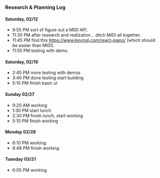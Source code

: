 ### Research & Planning Log
#### Saturday, 02/12
* 9:55 PM sort of figure out a MIDI API.
* 11:30 PM after research and realization... ditch MIDI all together.
* 11:45 PM find this https://www.kevinqi.com/react-piano/ (which should be easier than MIDI).
* 11:55 PM testing with demo.
#### Saturday, 02/19
* 2:45 PM more testing with demos
* 3:40 PM done testing start building
* 5:10 PM finish basic ui
#### Sunday 02/27
* 9:20 AM working
* 1:30 PM start lunch
* 2:30 PM finish lunch, start working
* 5:10 PM finish working
#### Monday 02/28
* 6:10 PM working
* 8:48 PM finish working
#### Tuesday 03/21
* 6:05 PM working